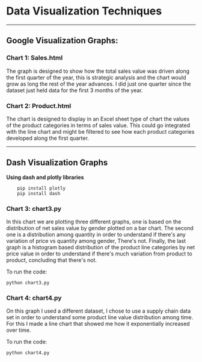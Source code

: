 # Data Visualization Techniques
___
## Google Visualization Graphs:
### Chart 1: Sales.html

The graph is designed to show how the total sales value was driven 
along the first quarter of the year, this is strategic analysis and
the chart would grow as long the rest of the year advances. I did just 
one quarter since the dataset just held data for the first 3 months of the year.

### Chart 2: Product.html

The chart is designed to display in an Excel sheet type of chart the values of the product categories
in terms of sales value. This could go integrated with the line chart and might be filtered to see
how each product categories developed along the first quarter.

___
## Dash Visualization Graphs
**Using dash and plotly libraries**
```
    pip install plotly
    pip install dash
```

### Chart 3: chart3.py

In this chart we are plotting three different graphs, one is based on the distribution of net sales value
by gender plotted on a bar chart. The second one is a distribution among quantity in order to understand if 
there's any variation of price vs quantity among gender, There's not. Finally, the last graph is a histogram 
based distribution of  the product line categories by net price value in order to understand if there's much 
variation from product to product, concluding that there's not.

To run the code:
```
python chart3.py
```
### Chart 4: chart4.py
On this graph I used a different dataset, I chose to use a supply chain data set in order to understand
some product line value distribution among time. For this I made a line chart that showed me how it
exponentially increased over time.

To run the code:
```
python chart4.py
```